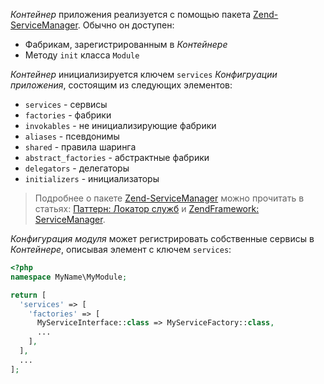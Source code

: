*Контейнер* приложения реализуется с помощью пакета [Zend-ServiceManager][]. Обычно он доступен:

* Фабрикам, зарегистрированным в *Контейнере*
* Методу `init` класса `Module`

*Контейнер* инициализируется ключем `services` *Конфигруации приложения*, состоящим из следующих элементов:

* `services` - сервисы
* `factories` - фабрики
* `invokables` - не инициализирующие фабрики
* `aliases` - псевдонимы
* `shared` - правила шаринга
* `abstract_factories` - абстрактные фабрики
* `delegators` - делегаторы
* `initializers` - инициализаторы

> Подробнее о пакете [Zend-ServiceManager][] можно прочитать в статьях: [Паттерн: Локатор служб][] и [ZendFramework: ServiceManager][].

*Конфигурация модуля* может регистрировать собственные сервисы в *Контейнере*, описывая элемент с ключем `services`:

```php
<?php
namespace MyName\MyModule;

return [
  'services' => [
    'factories' => [
      MyServiceInterface::class => MyServiceFactory::class,
      ...
    ],
  ],
  ...
];
```

[Zend-ServiceManager]: https://github.com/zendframework/zend-servicemanager
[Паттерн: Локатор служб]: https://bashka.github.io/posts/service-locator/
[ZendFramework: ServiceManager]: https://bashka.github.io/posts/zend-servicemanager/
